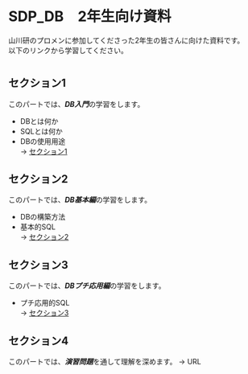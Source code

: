 # SDP_DB　2年生向け資料
山川研のプロメンに参加してくださった2年生の皆さんに向けた資料です。  
以下のリンクから学習してください。
#  

## セクション1
このパートでは、***DB入門***の学習をします。  
- DBとは何か
- SQLとは何か
- DBの使用用途  
-> [セクション1](https://github.com/122yuuki/SDP_DB/blob/main/Section_1/section_1-1.md)

## セクション2
このパートでは、***DB基本編***の学習をします。  
- DBの構築方法
- 基本的SQL  
-> [セクション2](https://github.com/122yuuki/SDP_DB/tree/main/Section_2)

## セクション3
このパートでは、***DBプチ応用編***の学習をします。  
- プチ応用的SQL  
-> [セクション3](https://github.com/122yuuki/SDP_DB/tree/main/Section_3)

## セクション4
このパートでは、***演習問題***を通して理解を深めます。
-> URL
